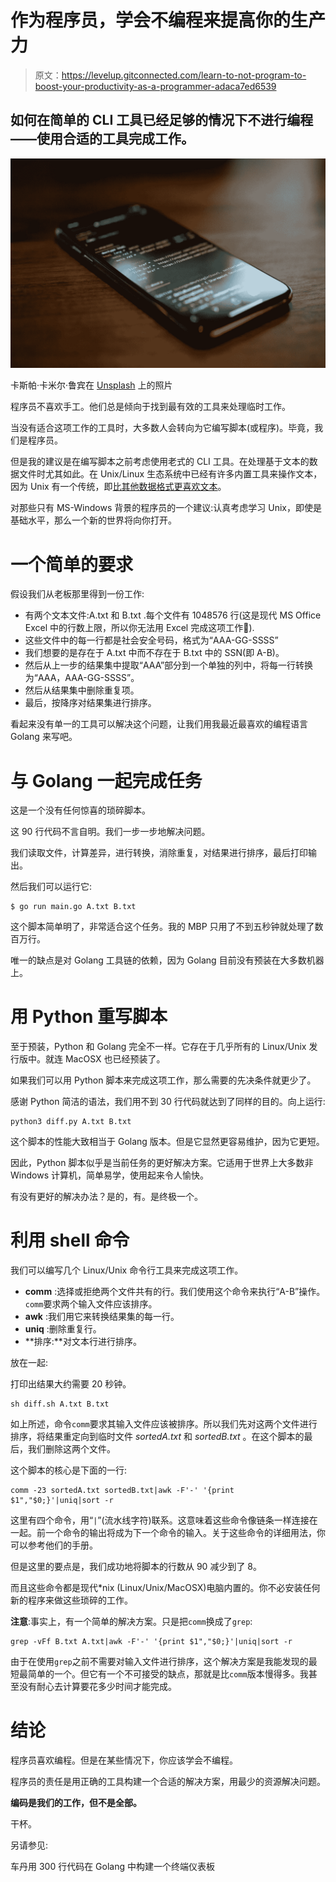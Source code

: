 # 作为程序员，学会不编程来提高你的生产力

> 原文：<https://levelup.gitconnected.com/learn-to-not-program-to-boost-your-productivity-as-a-programmer-adaca7ed6539>

## 如何在简单的 CLI 工具已经足够的情况下不进行编程——使用合适的工具完成工作。

![](img/05fd730444bde23a76afa03888f9f52e.png)

卡斯帕·卡米尔·鲁宾在 [Unsplash](https://unsplash.com/s/photos/programming?utm_source=unsplash&utm_medium=referral&utm_content=creditCopyText) 上的照片

程序员不喜欢手工。他们总是倾向于找到最有效的工具来处理临时工作。

当没有适合这项工作的工具时，大多数人会转向为它编写脚本(或程序)。毕竟，我们是程序员。

但是我的建议是在编写脚本之前考虑使用老式的 CLI 工具。在处理基于文本的数据文件时尤其如此。在 Unix/Linux 生态系统中已经有许多内置工具来操作文本，因为 Unix 有一个传统，即[比其他数据格式更喜欢文本](https://en.wikipedia.org/wiki/Unix_philosophy)。

对那些只有 MS-Windows 背景的程序员的一个建议:认真考虑学习 Unix，即使是基础水平，那么一个新的世界将向你打开。

# 一个简单的要求

假设我们从老板那里得到一份工作:

*   有两个文本文件:A.txt 和 B.txt .每个文件有 1048576 行(这是现代 MS Office Excel 中的行数上限，所以你无法用 Excel 完成这项工作🤪).
*   这些文件中的每一行都是社会安全号码，格式为“AAA-GG-SSSS”
*   我们想要的是存在于 A.txt 中而不存在于 B.txt 中的 SSN(即 A-B)。
*   然后从上一步的结果集中提取“AAA”部分到一个单独的列中，将每一行转换为“AAA，AAA-GG-SSSS”。
*   然后从结果集中删除重复项。
*   最后，按降序对结果集进行排序。

看起来没有单一的工具可以解决这个问题，让我们用我最近最喜欢的编程语言 Golang 来写吧。

# 与 Golang 一起完成任务

这是一个没有任何惊喜的琐碎脚本。

这 90 行代码不言自明。我们一步一步地解决问题。

我们读取文件，计算差异，进行转换，消除重复，对结果进行排序，最后打印输出。

然后我们可以运行它:

```
$ go run main.go A.txt B.txt
```

这个脚本简单明了，非常适合这个任务。我的 MBP 只用了不到五秒钟就处理了数百万行。

唯一的缺点是对 Golang 工具链的依赖，因为 Golang 目前没有预装在大多数机器上。

# 用 Python 重写脚本

至于预装，Python 和 Golang 完全不一样。它存在于几乎所有的 Linux/Unix 发行版中。就连 MacOSX 也已经预装了。

如果我们可以用 Python 脚本来完成这项工作，那么需要的先决条件就更少了。

感谢 Python 简洁的语法，我们用不到 30 行代码就达到了同样的目的。向上运行:

```
python3 diff.py A.txt B.txt
```

这个脚本的性能大致相当于 Golang 版本。但是它显然更容易维护，因为它更短。

因此，Python 脚本似乎是当前任务的更好解决方案。它适用于世界上大多数非 Windows 计算机，简单易学，使用起来令人愉快。

有没有更好的解决办法？是的，有。是终极一个。

# 利用 shell 命令

我们可以编写几个 Linux/Unix 命令行工具来完成这项工作。

*   **comm** :选择或拒绝两个文件共有的行。我们使用这个命令来执行“A-B”操作。`comm`要求两个输入文件应该排序。
*   **awk** :我们用它来转换结果集的每一行。
*   **uniq** :删除重复行。
*   **排序:**对文本行进行排序。

放在一起:

打印出结果大约需要 20 秒钟。

```
sh diff.sh A.txt B.txt
```

如上所述，命令`comm`要求其输入文件应该被排序。所以我们先对这两个文件进行排序，将结果重定向到临时文件 *sortedA.txt* 和 *sortedB.txt* 。在这个脚本的最后，我们删除这两个文件。

这个脚本的核心是下面的一行:

```
comm -23 sortedA.txt sortedB.txt|awk -F'-' '{print $1","$0;}'|uniq|sort -r
```

这里有四个命令，用“`|`”(流水线字符)联系。这意味着这些命令像链条一样连接在一起。前一个命令的输出将成为下一个命令的输入。关于这些命令的详细用法，你可以参考他们的手册。

但是这里的要点是，我们成功地将脚本的行数从 90 减少到了 8。

而且这些命令都是现代*nix (Linux/Unix/MacOSX)电脑内置的。你不必安装任何新的程序来做这些琐碎的工作。

**注意**:事实上，有一个简单的解决方案。只是把`comm`换成了`grep`:

```
grep -vFf B.txt A.txt|awk -F'-' '{print $1","$0;}'|uniq|sort -r
```

由于在使用`grep`之前不需要对输入文件进行排序，这个解决方案是我能发现的最短最简单的一个。但它有一个不可接受的缺点，那就是比`comm`版本慢得多。我甚至没有耐心去计算要花多少时间才能完成。

# 结论

程序员喜欢编程。但是在某些情况下，你应该学会不编程。

程序员的责任是用正确的工具构建一个合适的解决方案，用最少的资源解决问题。

**编码是我们的工作，但不是全部。**

干杯。

另请参见:

车丹用 300 行代码在 Golang 中构建一个终端仪表板